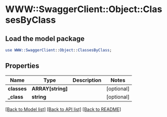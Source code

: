 # WWW::SwaggerClient::Object::ClassesByClass

## Load the model package
```perl
use WWW::SwaggerClient::Object::ClassesByClass;
```

## Properties
Name | Type | Description | Notes
------------ | ------------- | ------------- | -------------
**classes** | **ARRAY[string]** |  | [optional] 
**_class** | **string** |  | [optional] 

[[Back to Model list]](../README.md#documentation-for-models) [[Back to API list]](../README.md#documentation-for-api-endpoints) [[Back to README]](../README.md)


